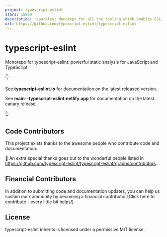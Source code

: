 ```yaml
---
project: typescript-eslint
stars: 15880
description: :sparkles: Monorepo for all the tooling which enables ESLint to support TypeScript
url: https://github.com/typescript-eslint/typescript-eslint
---
```


typescript-eslint
=================

Monorepo for typescript-eslint: powerful static analysis for JavaScript and TypeScript

👇

See **typescript-eslint.io** for documentation on the latest released version.

See **main--typescript-eslint.netlify.app** for documentation on the latest canary release.

👆

Code Contributors
-----------------

This project exists thanks to the awesome people who contribute code and documentation:

🙏 An extra special thanks goes out to the wonderful people listed in https://github.com/typescript-eslint/typescript-eslint/graphs/contributors.

Financial Contributors
----------------------

In addition to submitting code and documentation updates, you can help us sustain our community by becoming a financial contributor \[Click here to contribute - every little bit helps!\]

License
-------

typescript-eslint inherits is licensed under a permissive MIT license.
